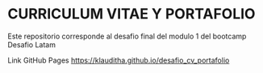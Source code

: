 # CURRICULUM VITAE Y PORTAFOLIO
Este repositorio corresponde al desafio final del modulo 1 del bootcamp Desafio Latam

Link GitHub Pages https://klauditha.github.io/desafio_cv_portafolio
